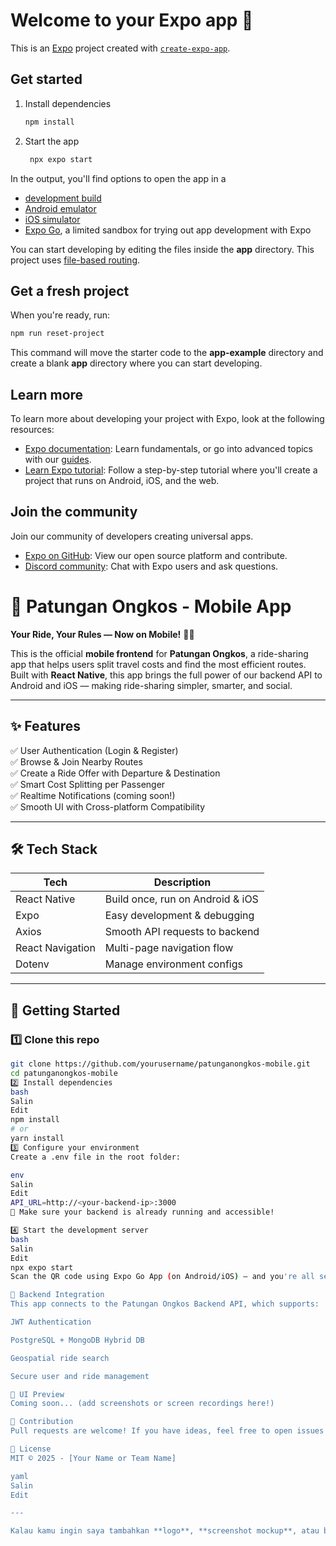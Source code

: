 # Welcome to your Expo app 👋

This is an [Expo](https://expo.dev) project created with [`create-expo-app`](https://www.npmjs.com/package/create-expo-app).

## Get started

1. Install dependencies

   ```bash
   npm install
   ```

2. Start the app

   ```bash
    npx expo start
   ```

In the output, you'll find options to open the app in a

- [development build](https://docs.expo.dev/develop/development-builds/introduction/)
- [Android emulator](https://docs.expo.dev/workflow/android-studio-emulator/)
- [iOS simulator](https://docs.expo.dev/workflow/ios-simulator/)
- [Expo Go](https://expo.dev/go), a limited sandbox for trying out app development with Expo

You can start developing by editing the files inside the **app** directory. This project uses [file-based routing](https://docs.expo.dev/router/introduction).

## Get a fresh project

When you're ready, run:

```bash
npm run reset-project
```

This command will move the starter code to the **app-example** directory and create a blank **app** directory where you can start developing.

## Learn more

To learn more about developing your project with Expo, look at the following resources:

- [Expo documentation](https://docs.expo.dev/): Learn fundamentals, or go into advanced topics with our [guides](https://docs.expo.dev/guides).
- [Learn Expo tutorial](https://docs.expo.dev/tutorial/introduction/): Follow a step-by-step tutorial where you'll create a project that runs on Android, iOS, and the web.

## Join the community

Join our community of developers creating universal apps.

- [Expo on GitHub](https://github.com/expo/expo): View our open source platform and contribute.
- [Discord community](https://chat.expo.dev): Chat with Expo users and ask questions.



# 🚗 Patungan Ongkos - Mobile App
**Your Ride, Your Rules — Now on Mobile!** 📱💨

This is the official **mobile frontend** for **Patungan Ongkos**, a ride-sharing app that helps users split travel costs and find the most efficient routes. Built with **React Native**, this app brings the full power of our backend API to Android and iOS — making ride-sharing simpler, smarter, and social.

---

## ✨ Features

✅ User Authentication (Login & Register)  
✅ Browse & Join Nearby Routes  
✅ Create a Ride Offer with Departure & Destination  
✅ Smart Cost Splitting per Passenger  
✅ Realtime Notifications (coming soon!)  
✅ Smooth UI with Cross-platform Compatibility  

---

## 🛠️ Tech Stack

| Tech        | Description                          |
|-------------|--------------------------------------|
| React Native | Build once, run on Android & iOS    |
| Expo        | Easy development & debugging         |
| Axios       | Smooth API requests to backend       |
| React Navigation | Multi-page navigation flow      |
| Dotenv      | Manage environment configs           |

---

## 🚀 Getting Started

### 1️⃣ Clone this repo

```bash
git clone https://github.com/yourusername/patunganongkos-mobile.git
cd patunganongkos-mobile
2️⃣ Install dependencies
bash
Salin
Edit
npm install
# or
yarn install
3️⃣ Configure your environment
Create a .env file in the root folder:

env
Salin
Edit
API_URL=http://<your-backend-ip>:3000
📝 Make sure your backend is already running and accessible!

4️⃣ Start the development server
bash
Salin
Edit
npx expo start
Scan the QR code using Expo Go App (on Android/iOS) — and you're all set 🚀

🔗 Backend Integration
This app connects to the Patungan Ongkos Backend API, which supports:

JWT Authentication

PostgreSQL + MongoDB Hybrid DB

Geospatial ride search

Secure user and ride management

📸 UI Preview
Coming soon... (add screenshots or screen recordings here!)

🤝 Contribution
Pull requests are welcome! If you have ideas, feel free to open issues or fork and submit a PR. Let’s build something impactful together 💡

📄 License
MIT © 2025 - [Your Name or Team Name]

yaml
Salin
Edit

---

Kalau kamu ingin saya tambahkan **logo**, **screenshot mockup**, atau bahkan **badge CI/CD**, tinggal bilang aja! Mau versi bilingual (Inggris + Indonesia) juga bisa. Mau lanjut ke folder struktur dan komponen React Native-nya?








